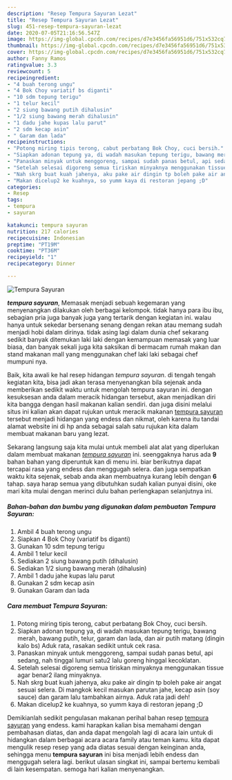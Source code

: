 ```yaml
---
description: "Resep Tempura Sayuran Lezat"
title: "Resep Tempura Sayuran Lezat"
slug: 451-resep-tempura-sayuran-lezat
date: 2020-07-05T21:16:56.547Z
image: https://img-global.cpcdn.com/recipes/d7e3456fa56951d6/751x532cq70/tempura-sayuran-foto-resep-utama.jpg
thumbnail: https://img-global.cpcdn.com/recipes/d7e3456fa56951d6/751x532cq70/tempura-sayuran-foto-resep-utama.jpg
cover: https://img-global.cpcdn.com/recipes/d7e3456fa56951d6/751x532cq70/tempura-sayuran-foto-resep-utama.jpg
author: Fanny Ramos
ratingvalue: 3.3
reviewcount: 5
recipeingredient:
- "4 buah terong ungu"
- "4 Bok Choy variatif bs diganti"
- "10 sdm tepung terigu"
- "1 telur kecil"
- "2 siung bawang putih dihalusin"
- "1/2 siung bawang merah dihalusin"
- "1 dadu jahe kupas lalu parut"
- "2 sdm kecap asin"
- " Garam dan lada"
recipeinstructions:
- "Potong miring tipis terong, cabut perbatang Bok Choy, cuci bersih."
- "Siapkan adonan tepung ya, di wadah masukan tepung terigu, bawang merah, bawang putih, telur, garam dan lada, dan air putih matang (dingin kalo bs) Aduk rata, rasakan sedikit untuk cek rasa."
- "Panaskan minyak untuk menggoreng, sampai sudah panas betul, api sedang, nah tinggal lumuri satu2 lalu goreng hinggal kecoklatan."
- "Setelah selesai digoreng semua tiriskan minyaknya menggunakan tissue agar benar2 ilang minyaknya."
- "Nah skrg buat kuah jahenya, aku pake air dingin tp boleh pake air angat sesuai selera. Di mangkok kecil masukan parutan jahe, kecap asin (soy sauce) dan garam lalu tambahkan airnya. Aduk rata jadi deh!"
- "Makan dicelup2 ke kuahnya, so yumm kaya di restoran jepang ;D"
categories:
- Resep
tags:
- tempura
- sayuran

katakunci: tempura sayuran 
nutrition: 217 calories
recipecuisine: Indonesian
preptime: "PT19M"
cooktime: "PT36M"
recipeyield: "1"
recipecategory: Dinner

---
```



![Tempura Sayuran](https://img-global.cpcdn.com/recipes/d7e3456fa56951d6/751x532cq70/tempura-sayuran-foto-resep-utama.jpg)

<b><i>tempura sayuran</i></b>, Memasak menjadi sebuah kegemaran yang menyenangkan dilakukan oleh berbagai kelompok. tidak hanya para ibu ibu, sebagian pria juga banyak juga yang tertarik dengan kegiatan ini. walau hanya untuk sekedar bersenang senang dengan rekan atau memang sudah menjadi hobi dalam dirinya. tidak asing lagi dalam dunia chef sekarang sedikit banyak ditemukan laki laki dengan kemampuan memasak yang luar biasa, dan banyak sekali juga kita saksikan di bermacam rumah makan dan stand makanan mall yang menggunakan chef laki laki sebagai chef mumpuni nya.



Baik, kita awali ke hal resep hidangan <i>tempura sayuran</i>. di tengah tengah kegiatan kita, bisa jadi akan terasa menyenangkan bila sejenak anda memberikan sedikit waktu untuk mengolah tempura sayuran ini. dengan kesuksesan anda dalam meracik hidangan tersebut, akan menjadikan diri kita bangga dengan hasil makanan kalian sendiri. dan juga disini melalui situs ini kalian akan dapat rujukan untuk meracik makanan <u>tempura sayuran</u> tersebut menjadi hidangan yang endess dan nikmat, oleh karena itu tandai alamat website ini di hp anda sebagai salah satu rujukan kita dalam membuat makanan baru yang lezat.


Sekarang langsung saja kita mulai untuk membeli alat alat yang diperlukan dalam membuat makanan <u><i>tempura sayuran</i></u> ini. seenggaknya harus ada <b>9</b> bahan bahan yang diperuntuk kan di menu ini. biar berikutnya dapat tercapai rasa yang endess dan menggugah selera. dan juga sempatkan waktu kita sejenak, sebab anda akan membuatnya kurang lebih dengan <b>6</b> tahap. saya harap semua yang dibutuhkan sudah kalian punyai disini, oke mari kita mulai dengan merinci dulu bahan perlengkapan selanjutnya ini.

<!--inarticleads1-->

##### Bahan-bahan dan bumbu yang digunakan dalam pembuatan Tempura Sayuran:

1. Ambil 4 buah terong ungu
1. Siapkan 4 Bok Choy (variatif bs diganti)
1. Gunakan 10 sdm tepung terigu
1. Ambil 1 telur kecil
1. Sediakan 2 siung bawang putih (dihalusin)
1. Sediakan 1/2 siung bawang merah (dihalusin)
1. Ambil 1 dadu jahe kupas lalu parut
1. Gunakan 2 sdm kecap asin
1. Gunakan  Garam dan lada




<!--inarticleads2-->

##### Cara membuat Tempura Sayuran:

1. Potong miring tipis terong, cabut perbatang Bok Choy, cuci bersih.
1. Siapkan adonan tepung ya, di wadah masukan tepung terigu, bawang merah, bawang putih, telur, garam dan lada, dan air putih matang (dingin kalo bs) Aduk rata, rasakan sedikit untuk cek rasa.
1. Panaskan minyak untuk menggoreng, sampai sudah panas betul, api sedang, nah tinggal lumuri satu2 lalu goreng hinggal kecoklatan.
1. Setelah selesai digoreng semua tiriskan minyaknya menggunakan tissue agar benar2 ilang minyaknya.
1. Nah skrg buat kuah jahenya, aku pake air dingin tp boleh pake air angat sesuai selera. Di mangkok kecil masukan parutan jahe, kecap asin (soy sauce) dan garam lalu tambahkan airnya. Aduk rata jadi deh!
1. Makan dicelup2 ke kuahnya, so yumm kaya di restoran jepang ;D




Demikianlah sedikit pengulasan makanan perihal bahan resep <u>tempura sayuran</u> yang endess. kami harapkan kalian bisa memahami dengan pembahasan diatas, dan anda dapat mengolah lagi di acara lain untuk di hidangkan dalam berbagai acara acara family atau teman kamu. kita dapat mengulik resep resep yang ada diatas sesuai dengan keinginan anda, sehingga menu <b>tempura sayuran</b> ini bisa menjadi lebih endess dan menggugah selera lagi. berikut ulasan singkat ini, sampai bertemu kembali di lain kesempatan. semoga hari kalian menyenangkan.
